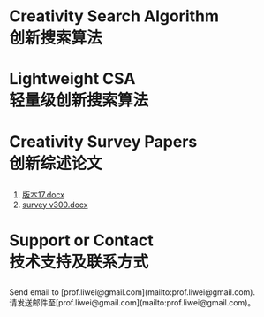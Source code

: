# <p> Creativity Search Algorithm <br/> 创新搜索算法 </p>

# <p> Lightweight CSA <br/> 轻量级创新搜索算法 </p>

# <p> Creativity Survey Papers <br/> 创新综述论文 </p>

1. [版本17.docx](https://github.com/creativitysurvey/creativitysurvey.github.io/files/7519298/17.docx)
2. [survey v300.docx](https://github.com/creativitysurvey/creativitysurvey.github.io/files/7519300/survey.v300.docx)

# <p> Support or Contact  <br/> 技术支持及联系方式 </p>

<p> Send email to [prof.liwei@gmail.com](mailto:prof.liwei@gmail.com).   <br/> 请发送邮件至[prof.liwei@gmail.com](mailto:prof.liwei@gmail.com)。</p>
